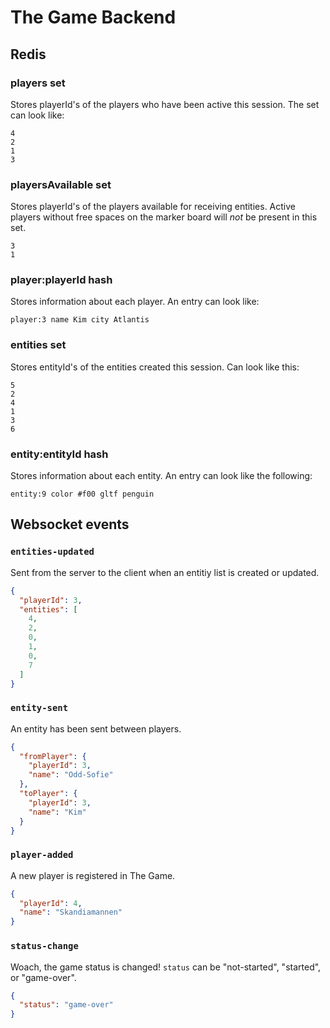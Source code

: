 # The Game Backend

## Redis

### players set
Stores playerId's of the players who have been active this session. The set can look like:
```redis
4
2
1
3
```

### playersAvailable set
Stores playerId's of the players available for receiving entities. Active players without free spaces on the marker board will *not* be present in this set.
```redis
3
1
```

### player:playerId hash
Stores information about each player. An entry can look like:
```redis
player:3 name Kim city Atlantis
```

### entities set
Stores entityId's of the entities created this session. Can look like this:
```redis
5
2
4
1
3
6
```

### entity:entityId hash
Stores information about each entity. An entry can look like the following:
```redis
entity:9 color #f00 gltf penguin
```

## Websocket events

### `entities-updated`
Sent from the server to the client when an entitiy list is created or updated.

```json
{
  "playerId": 3,
  "entities": [
    4,
    2,
    0,
    1,
    0,
    7
  ]
}
```

### `entity-sent`
An entity has been sent between players.
```json
{
  "fromPlayer": {
    "playerId": 3,
    "name": "Odd-Sofie"
  },
  "toPlayer": {
    "playerId": 3,
    "name": "Kim"
  }
}
```

### `player-added`
A new player is registered in The Game.
```json
{
  "playerId": 4,
  "name": "Skandiamannen"
}
```

### `status-change`
Woach, the game status is changed! `status` can be "not-started", "started", or "game-over".
```json
{
  "status": "game-over"
}
```

